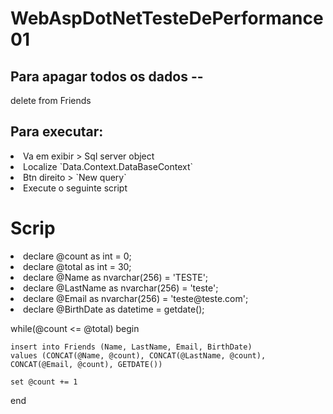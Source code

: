 # WebAspDotNetTesteDePerformance01

## Para apagar todos os dados --
<p> delete from Friends </p>

## Para executar:
<p>
	<li>Va em exibir > Sql server object</li>
	<li>Localize `Data.Context.DataBaseContext`</li>
	<li>Btn direito > `New query`</li>
	<li>Execute o seguinte script</li>
</p>

<h1>Scrip</h1>
<p>
	<li>declare @count		as int = 0;</li>
	<li>declare @total		as int = 30;</li>
	<li>declare @Name		as nvarchar(256) = 'TESTE';</li>
	<li>declare @LastName	as nvarchar(256) = 'teste';</li>
	<li>declare @Email		as nvarchar(256) = 'teste@teste.com';</li>
	<li>declare @BirthDate	as datetime = getdate();</li>

while(@count <= @total) 
begin

	insert into Friends (Name, LastName, Email, BirthDate)
	values (CONCAT(@Name, @count), CONCAT(@LastName, @count), CONCAT(@Email, @count), GETDATE())

	set @count += 1

end
</p>